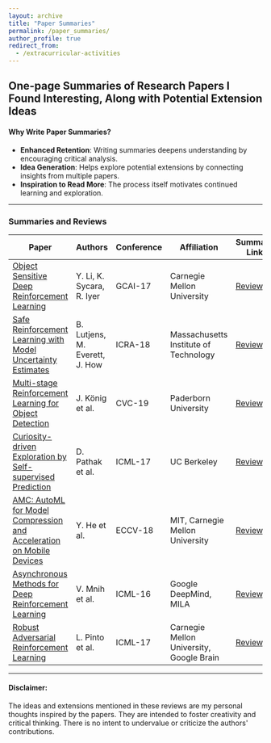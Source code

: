 ```yaml
---
layout: archive
title: "Paper Summaries"
permalink: /paper_summaries/
author_profile: true
redirect_from:
  - /extracurricular-activities
---
```


## One-page Summaries of Research Papers I Found Interesting, Along with Potential Extension Ideas

#### Why Write Paper Summaries?
- **Enhanced Retention**: Writing summaries deepens understanding by encouraging critical analysis.
- **Idea Generation**: Helps explore potential extensions by connecting insights from multiple papers.
- **Inspiration to Read More**: The process itself motivates continued learning and exploration.

---

### Summaries and Reviews

| **Paper**       | **Authors**        | **Conference** | **Affiliation**                          | **Summary Link** |
|------------------|--------------------|----------------|-------------------------------------------|------------------|
| [Object Sensitive Deep Reinforcement Learning](https://arxiv.org/abs/1809.06064) | Y. Li, K. Sycara, R. Iyer | GCAI-17 | Carnegie Mellon University | [Review](https://github.com/nsidn98/RL-Paper-Reviews/blob/master/Paper%20Summaries/Object%20Sensitive%20Deep%20RL/Review.pdf) |
| [Safe Reinforcement Learning with Model Uncertainty Estimates](https://arxiv.org/abs/1810.08700) | B. Lutjens, M. Everett, J. How | ICRA-18 | Massachusetts Institute of Technology | [Review](https://github.com/nsidn98/RL-Paper-Reviews/blob/master/Paper%20Summaries/Safe%20RL%20with%20model%20uncertainty%20estimates/Safe_RL_review.pdf) |
| [Multi-stage Reinforcement Learning for Object Detection](https://arxiv.org/pdf/1810.10325.pdf) | J. König et al. | CVC-19 | Paderborn University | [Review](https://github.com/nsidn98/RL-Paper-Reviews/blob/master/Paper%20Summaries/Multi-Stage%20RL%20for%20Object%20Detection/Multi_Stage_RL_for_Object_Detection_review.pdf) |
| [Curiosity-driven Exploration by Self-supervised Prediction](https://arxiv.org/pdf/1705.05363.pdf) | D. Pathak et al. | ICML-17 | UC Berkeley | [Review](https://github.com/nsidn98/RL-Paper-Reviews/blob/master/Paper%20Summaries/No%20Reward%20RL/NoRewardRL_review.pdf) |
| [AMC: AutoML for Model Compression and Acceleration on Mobile Devices](https://arxiv.org/pdf/1802.03494.pdf) | Y. He et al. | ECCV-18 | MIT, Carnegie Mellon University | [Review](https://github.com/nsidn98/RL-Paper-Reviews/blob/master/Paper%20Summaries/AutoML%20for%20Model%20Compression/AutoML_for_Model_Compression_review.pdf) |
| [Asynchronous Methods for Deep Reinforcement Learning](https://arxiv.org/pdf/1602.01783.pdf) | V. Mnih et al. | ICML-16 | Google DeepMind, MILA | [Review](https://github.com/nsidn98/RL-Paper-Reviews/blob/master/Paper%20Summaries/A3C/A3C_review.pdf) |
| [Robust Adversarial Reinforcement Learning](https://arxiv.org/pdf/1703.02702.pdf) | L. Pinto et al. | ICML-17 | Carnegie Mellon University, Google Brain | [Review](https://github.com/nsidn98/RL-Paper-Reviews/blob/master/Paper%20Summaries/RARL/RARL_summary.pdf) |

---

#### Disclaimer:
The ideas and extensions mentioned in these reviews are my personal thoughts inspired by the papers. They are intended to foster creativity and critical thinking. There is no intent to undervalue or criticize the authors' contributions.

